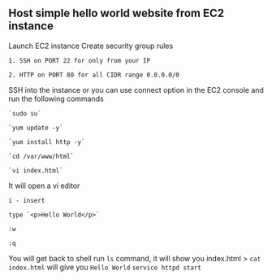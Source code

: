 Host simple hello world website from EC2 instance
---
Launch EC2 instance
Create security group rules

    1. SSH on PORT 22 for only from your IP
 
    2. HTTP on PORT 80 for all CIDR range 0.0.0.0/0

SSH into the instance or you can use connect option in the EC2 console and run the following commands
 
    `sudo su`

    `yum update -y`

    `yum install http -y`

    `cd /var/www/html`
    
    `vi index.html`

It will open a vi editor
 
    i - insert
 
    type `<p>Hello World</p>`

    :w

    :q

You will get back to shell
run `ls` command, it will show you index.html > `cat index.html` will give you `Hello World`
    `service httpd start`